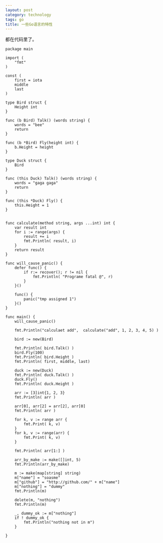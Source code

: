 ```yaml
---
layout: post
category: technology
tags: go
title: 一些Go语言的特性
---
```



都在代码里了。

    package main

    import (
        "fmt"
    )

    const (
        first = iota
        middle
        last
    )

    type Bird struct {
        Height int
    }

    func (b Bird) Talk() (words string) {
        words = "bee"
        return
    }

    func (b *Bird) Fly(height int) {
        b.Height = height
    }

    type Duck struct {
        Bird
    }

    func (this Duck) Talk() (words string) {
        words = "gaga gaga"
        return
    }

    func (this *Duck) Fly() {
        this.Height = 1
    }


    func calculate(method string, args ...int) int {
        var result int
        for i := range(args) {
            result += i
            fmt.Println( result, i)
        }
        return result
    }

    func will_cause_panic() {
        defer func() {
            if r:= recover(); r != nil {
                fmt.Println( "Programe fatal @", r)
            }
        }()

        func() {
            panic("tmp assigned 1")
        }()
    }

    func main() {
        will_cause_panic()

        fmt.Println("calculaet add",  calculate("add", 1, 2, 3, 4, 5) )

        bird := new(Bird)

        fmt.Println( bird.Talk() )
        bird.Fly(100)
        fmt.Println( bird.Height )
        fmt.Println( first, middle, last)

        duck := new(Duck)
        fmt.Println( duck.Talk() )
        duck.Fly()
        fmt.Println( duck.Height )

        arr := [3]int{1, 2, 3}
        fmt.Println( arr )

        arr[0], arr[2] = arr[2], arr[0]
        fmt.Println( arr )

        for k, v := range arr {
            fmt.Print( k, v)
        }
        for k, v := range(arr) {
            fmt.Print( k, v)
        }

        fmt.Println( arr[1:] )

        arr_by_make := make([]int, 5)
        fmt.Println(arr_by_make)

        m := make(map[string] string)
        m["name"] = "soasme"
        m["github"] = "http://github.com/" + m["name"]
        m["nothing"] = "dummy"
        fmt.Println(m)

        delete(m, "nothing")
        fmt.Println(m)

        _, dummy_ok := m["nothing"]
        if ! dummy_ok {
            fmt.Println("nothing not in m")
        }

    }
